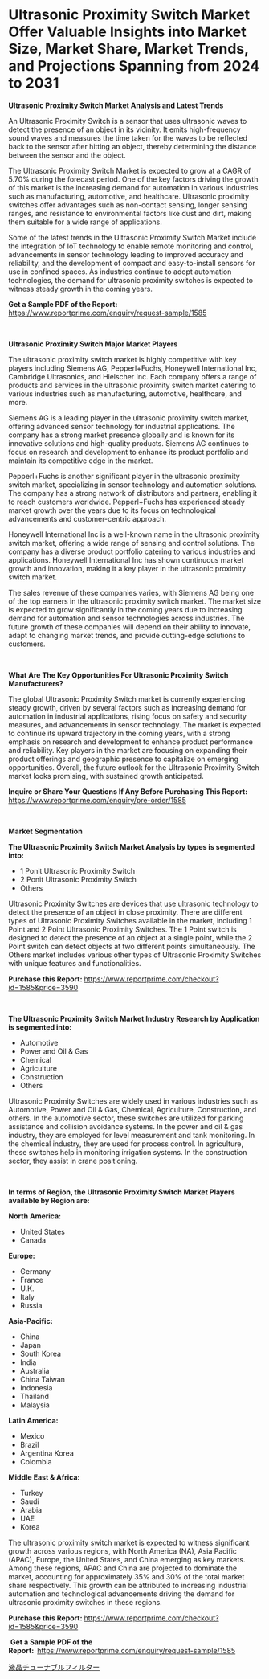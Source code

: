 <p><h1>Ultrasonic Proximity Switch Market Offer Valuable Insights into Market Size, Market Share, Market Trends, and Projections Spanning from 2024 to 2031</h1></p><p><strong>Ultrasonic Proximity Switch Market Analysis and Latest Trends</strong></p>
<p><p>An Ultrasonic Proximity Switch is a sensor that uses ultrasonic waves to detect the presence of an object in its vicinity. It emits high-frequency sound waves and measures the time taken for the waves to be reflected back to the sensor after hitting an object, thereby determining the distance between the sensor and the object.</p><p>The Ultrasonic Proximity Switch Market is expected to grow at a CAGR of 5.70% during the forecast period. One of the key factors driving the growth of this market is the increasing demand for automation in various industries such as manufacturing, automotive, and healthcare. Ultrasonic proximity switches offer advantages such as non-contact sensing, longer sensing ranges, and resistance to environmental factors like dust and dirt, making them suitable for a wide range of applications.</p><p>Some of the latest trends in the Ultrasonic Proximity Switch Market include the integration of IoT technology to enable remote monitoring and control, advancements in sensor technology leading to improved accuracy and reliability, and the development of compact and easy-to-install sensors for use in confined spaces. As industries continue to adopt automation technologies, the demand for ultrasonic proximity switches is expected to witness steady growth in the coming years.</p></p>
<p><strong>Get a Sample PDF of the Report:&nbsp;</strong> <a href="https://www.reportprime.com/enquiry/request-sample/1585">https://www.reportprime.com/enquiry/request-sample/1585</a></p>
<p>&nbsp;</p>
<p><strong>Ultrasonic Proximity Switch Major Market Players</strong></p>
<p><p>The ultrasonic proximity switch market is highly competitive with key players including Siemens AG, Pepperl+Fuchs, Honeywell International Inc, Cambridge Ultrasonics, and Hielscher Inc. Each company offers a range of products and services in the ultrasonic proximity switch market catering to various industries such as manufacturing, automotive, healthcare, and more.</p><p>Siemens AG is a leading player in the ultrasonic proximity switch market, offering advanced sensor technology for industrial applications. The company has a strong market presence globally and is known for its innovative solutions and high-quality products. Siemens AG continues to focus on research and development to enhance its product portfolio and maintain its competitive edge in the market.</p><p>Pepperl+Fuchs is another significant player in the ultrasonic proximity switch market, specializing in sensor technology and automation solutions. The company has a strong network of distributors and partners, enabling it to reach customers worldwide. Pepperl+Fuchs has experienced steady market growth over the years due to its focus on technological advancements and customer-centric approach.</p><p>Honeywell International Inc is a well-known name in the ultrasonic proximity switch market, offering a wide range of sensing and control solutions. The company has a diverse product portfolio catering to various industries and applications. Honeywell International Inc has shown continuous market growth and innovation, making it a key player in the ultrasonic proximity switch market.</p><p>The sales revenue of these companies varies, with Siemens AG being one of the top earners in the ultrasonic proximity switch market. The market size is expected to grow significantly in the coming years due to increasing demand for automation and sensor technologies across industries. The future growth of these companies will depend on their ability to innovate, adapt to changing market trends, and provide cutting-edge solutions to customers.</p></p>
<p>&nbsp;</p>
<p><strong>What Are The Key Opportunities For Ultrasonic Proximity Switch Manufacturers?</strong></p>
<p><p>The global Ultrasonic Proximity Switch market is currently experiencing steady growth, driven by several factors such as increasing demand for automation in industrial applications, rising focus on safety and security measures, and advancements in sensor technology. The market is expected to continue its upward trajectory in the coming years, with a strong emphasis on research and development to enhance product performance and reliability. Key players in the market are focusing on expanding their product offerings and geographic presence to capitalize on emerging opportunities. Overall, the future outlook for the Ultrasonic Proximity Switch market looks promising, with sustained growth anticipated.</p></p>
<p><strong>Inquire or Share Your Questions If Any Before Purchasing This Report:</strong> <a href="https://www.reportprime.com/enquiry/pre-order/1585">https://www.reportprime.com/enquiry/pre-order/1585</a></p>
<p>&nbsp;</p>
<p><strong>Market Segmentation</strong></p>
<p><strong>The Ultrasonic Proximity Switch Market Analysis by types is segmented into:</strong></p>
<p><ul><li>1 Ponit Ultrasonic Proximity Switch</li><li>2 Ponit Ultrasonic Proximity Switch</li><li>Others</li></ul></p>
<p><p>Ultrasonic Proximity Switches are devices that use ultrasonic technology to detect the presence of an object in close proximity. There are different types of Ultrasonic Proximity Switches available in the market, including 1 Point and 2 Point Ultrasonic Proximity Switches. The 1 Point switch is designed to detect the presence of an object at a single point, while the 2 Point switch can detect objects at two different points simultaneously. The Others market includes various other types of Ultrasonic Proximity Switches with unique features and functionalities.</p></p>
<p><strong>Purchase this Report:&nbsp;</strong><a href="https://www.reportprime.com/checkout?id=1585&price=3590">https://www.reportprime.com/checkout?id=1585&price=3590</a></p>
<p>&nbsp;</p>
<p><strong>The Ultrasonic Proximity Switch Market Industry Research by Application is segmented into:</strong></p>
<p><ul><li>Automotive</li><li>Power and Oil & Gas</li><li>Chemical</li><li>Agriculture</li><li>Construction</li><li>Others</li></ul></p>
<p><p>Ultrasonic Proximity Switches are widely used in various industries such as Automotive, Power and Oil & Gas, Chemical, Agriculture, Construction, and others. In the automotive sector, these switches are utilized for parking assistance and collision avoidance systems. In the power and oil & gas industry, they are employed for level measurement and tank monitoring. In the chemical industry, they are used for process control. In agriculture, these switches help in monitoring irrigation systems. In the construction sector, they assist in crane positioning.</p></p>
<p>&nbsp;</p>
<p><strong>In terms of Region, the Ultrasonic Proximity Switch Market Players available by Region are:</strong></p>
<p>
    <p> <strong> North America: </strong>
        <ul>
            <li>United States</li>
            <li>Canada</li>
        </ul>
        </p> 
    <p> <strong> Europe: </strong>
        <ul>
            <li>Germany</li>
            <li>France</li>
            <li>U.K.</li>
            <li>Italy</li>
            <li>Russia</li>
        </ul>
        </p> 
    <p> <strong> Asia-Pacific: </strong>
        <ul>
            <li>China</li>
            <li>Japan</li>
            <li>South Korea</li>
            <li>India</li>
            <li>Australia</li>
            <li>China Taiwan</li>
            <li>Indonesia</li>
            <li>Thailand</li>
            <li>Malaysia</li>
        </ul>
        </p> 
    <p> <strong> Latin America: </strong>
        <ul>
            <li>Mexico</li>
            <li>Brazil</li>
            <li>Argentina Korea</li>
            <li>Colombia</li>
        </ul>
        </p> 
    <p> <strong> Middle East & Africa: </strong>
        <ul>
            <li>Turkey</li>
            <li>Saudi</li>
            <li>Arabia</li>
            <li>UAE</li>
            <li>Korea</li>
        </ul>
    </p>
    </p>
<p><p>The ultrasonic proximity switch market is expected to witness significant growth across various regions, with North America (NA), Asia Pacific (APAC), Europe, the United States, and China emerging as key markets. Among these regions, APAC and China are projected to dominate the market, accounting for approximately 35% and 30% of the total market share respectively. This growth can be attributed to increasing industrial automation and technological advancements driving the demand for ultrasonic proximity switches in these regions.</p></p>
<p><strong>Purchase this Report: </strong><a href="https://www.reportprime.com/checkout?id=1585&price=3590">https://www.reportprime.com/checkout?id=1585&price=3590</a></p>
<p>&nbsp;<strong>Get a Sample PDF of the Report:&nbsp;&nbsp;</strong><a href="https://www.reportprime.com/enquiry/request-sample/1585">https://www.reportprime.com/enquiry/request-sample/1585</a></p>
<p><strong></strong></p>
<p><p><a href="https://github.com/ksxzwxabcuynh011/Market-Research-Report-List-1/blob/main/78781729761.md">液晶チューナブルフィルター</a></p></p>
